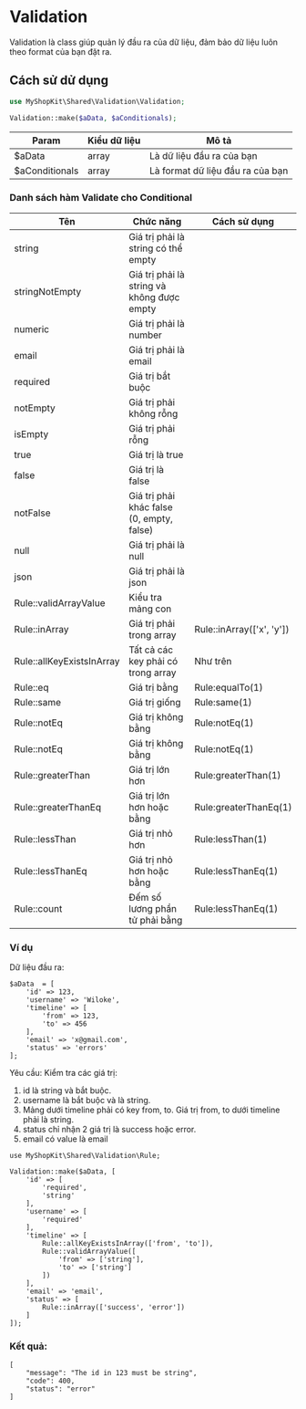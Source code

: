 # Validation

Validation là class giúp quản lý đầu ra của dữ liệu, đảm bảo dữ liệu luôn theo format của bạn đặt ra.

## Cách sử dử dụng

```php
use MyShopKit\Shared\Validation\Validation;

Validation::make($aData, $aConditionals);

```

| Param | Kiểu dữ liệu | Mô tả |
|---|---| ---- |
|$aData| array | Là dữ liệu đầu ra của bạn|
|$aConditionals | array | Là format dữ liệu đầu ra của bạn |

### Danh sách hàm Validate cho Conditional

| Tên | Chức năng | Cách sử dụng | 
| --- | --- | --- |
| string | Giá trị phải là string có thể empty| |
| stringNotEmpty | Giá trị phải là string và không được empty| |
| numeric | Giá trị phải là number| |
| email | Giá trị phải là email| |
| required | Giá trị bắt buộc| |
| notEmpty | Giá trị phải không rỗng| |
| isEmpty | Giá trị phải rỗng| |
| true | Giá trị là true| |
| false | Giá trị là false| |
| notFalse | Giá trị phải khác false (0, empty, false)| |
| null | Giá trị phải là null| |
| json | Giá trị phải là json| |
| Rule::validArrayValue | Kiểu tra mảng con | |
| Rule::inArray | Giá trị phải trong array| Rule::inArray(['x', 'y'])|
| Rule::allKeyExistsInArray | Tất cả các key phải có trong array| Như trên |
| Rule::eq | Giá trị bằng | Rule:equalTo(1) |
| Rule::same | Giá trị giống | Rule:same(1) |
| Rule::notEq | Giá trị không bằng | Rule:notEq(1) |
| Rule::notEq | Giá trị không bằng | Rule:notEq(1) |
| Rule::greaterThan | Giá trị lớn hơn | Rule:greaterThan(1) |
| Rule::greaterThanEq | Giá trị lớn hơn hoặc bằng | Rule:greaterThanEq(1) |
| Rule::lessThan | Giá trị nhỏ hơn | Rule:lessThan(1) |
| Rule::lessThanEq | Giá trị nhỏ hơn hoặc bằng| Rule:lessThanEq(1) |
| Rule::count | Đếm số lương phần tử phải bằng| Rule:lessThanEq(1) |

### Ví dụ

Dữ liệu đầu ra:

```phpt
$aData  = [
    'id' => 123,
    'username' => 'Wiloke',
    'timeline' => [
        'from' => 123,
        'to' => 456
    ],
    'email' => 'x@gmail.com',
    'status' => 'errors'
];
```

Yêu cầu: Kiểm tra các giá trị:

1. id là string và bắt buộc.
2. username là bắt buộc và là string.
3. Mảng dưới timeline phải có key from, to. Giá trị from, to dưới timeline phải là string.
4. status chỉ nhận 2 giá trị là success hoặc error.
4. email có value là email

```phpt
use MyShopKit\Shared\Validation\Rule;

Validation::make($aData, [
    'id' => [
        'required',
        'string'
    ],
    'username' => [
        'required'
    ],
    'timeline' => [
        Rule::allKeyExistsInArray(['from', 'to']),
        Rule::validArrayValue([
            'from' => ['string'],
            'to' => ['string']
        ])
    ],
    'email' => 'email',
    'status' => [
        Rule::inArray(['success', 'error'])
    ]
]);
```

### Kết quả:

```
[
    "message": "The id in 123 must be string",
    "code": 400,
    "status": "error"
]
```

